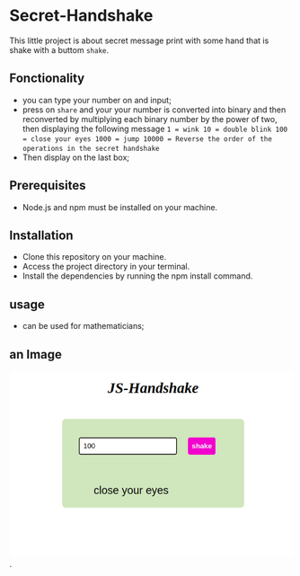 # Secret-Handshake
This little project is about secret message print with some hand that is shake with a buttom `shake`.
## Fonctionality
- you can type your number on and input;
- press on `share` and your your number is converted into binary and then reconverted by multiplying each binary number by the power of two, then displaying the following message `1 = wink
10 = double blink
100 = close your eyes
1000 = jump
10000 = Reverse the order of the operations in the secret handshake`
- Then display on the last box;
## Prerequisites
- Node.js and npm must be installed on your machine.
## Installation
- Clone this repository on your machine.
- Access the project directory in your terminal. 
- Install the dependencies by running the npm install command.

## usage
- can be used for mathematicians;

## an Image
![alt text](./assets/images/Screenshot%20from%202023-09-25%2013-38-45.png).
